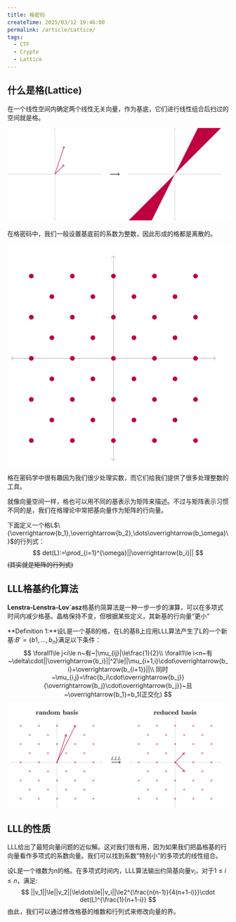 ```yaml
---
title: 格密码
createTime: 2025/03/12 19:46:00
permalink: /article/Lattice/
tags:
  - CTF
  - Crypto
  - Lattice
---
```


## 什么是格(Lattice)

在一个线性空间内确定两个线性无关向量，作为基底，它们进行线性组合后扫过的空间就是格。

![image-20230703205526008](/images/CTF/格密码/image-20230703205526008.png)

在格密码中，我们一般设置基底前的系数为整数，因此形成的格都是离散的。

![image-20230703205601877](/images/CTF/格密码/image-20230703205601877.png)

格在密码学中很有趣因为我们很少处理实数，而它们给我们提供了很多处理整数的工具。

就像向量空间一样，格也可以用不同的基表示为矩阵来描述。不过与矩阵表示习惯不同的是，我们在格理论中常把基向量作为矩阵的行向量。

下面定义一个格L$\{\overrightarrow{b_1},\overrightarrow{b_2},\dots\overrightarrow{b_\omega}\}$的行列式：
$$
det(L):=\prod_{i=1}^{\omega}||\overrightarrow{b_i}||
$$
~~(其实就是矩阵的行列式)~~

## LLL格基约化算法

**Lenstra-Lenstra-Lov´asz**格基约简算法是一种一步一步的演算，可以在多项式时间内减少格基。晶格保持不变，但根据某些定义，其新基的行向量“更小”

**Definition 1:**设L是一个基B的格，在L的基B上应用LLL算法产生了L的一个新基:$B'=\{b1,\dots,b_n\}$满足以下条件：
$$
\forall1\le j<i\le n~有~|\mu_{ij}|\le\frac{1}{2}\\
\forall1\le i<n~有~\delta\cdot||\overrightarrow{b_i}||^2\le||\mu_{i+1,i}\cdot\overrightarrow{b_i}+\overrightarrow{b_{i+1}}||\\
同时~\mu_{i,j}=\frac{b_i\cdot\overrightarrow{b_j}}{\overrightarrow{b_j}\cdot\overrightarrow{b_j}}~且~\overrightarrow{b_1}=b_1(正交化)
$$
![image-20230703211709280](/images/CTF/格密码/image-20230703211709280.png)

## LLL的性质

LLL给出了最短向量问题的近似解。这对我们很有用，因为如果我们把晶格基的行向量看作多项式的系数向量。我们可以找到系数“特别小”的多项式的线性组合。

设L是一个维数为n的格。在多项式时间内，LLL算法输出约简基向量$v_i$，对于$1\le i\le n$，满足:
$$
||v_1||\le||v_2||\le\dots\le||v_i||\le2^{\frac{n(n-1)}{4(n+1-i)}}\cdot det(L)^{\frac{1}{n+1-i}}
$$
由此，我们可以通过修改格基的维数和行列式来修改向量的界。



